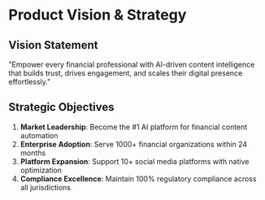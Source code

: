 # Product Vision & Strategy

## Vision Statement
"Empower every financial professional with AI-driven content intelligence that builds trust, drives engagement, and scales their digital presence effortlessly."

## Strategic Objectives
1. **Market Leadership**: Become the #1 AI platform for financial content automation
2. **Enterprise Adoption**: Serve 1000+ financial organizations within 24 months
3. **Platform Expansion**: Support 10+ social media platforms with native optimization
4. **Compliance Excellence**: Maintain 100% regulatory compliance across all jurisdictions
